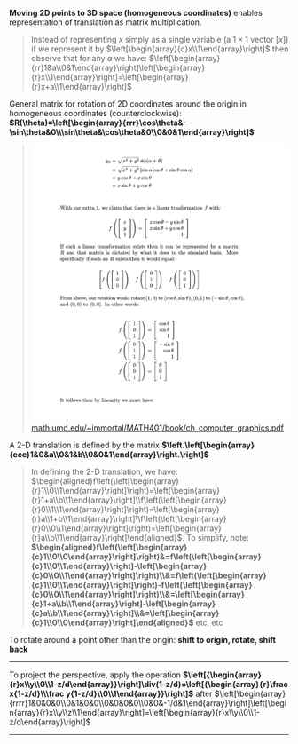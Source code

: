 **Moving 2D points to 3D space (homogeneous coordinates)** enables representation of translation as matrix multiplication.
> Instead of representing $x$ simply as a single variable (a $1 \times 1$ vector $[x]$) if we represent it by $\left[\begin{array}{c}x\\1\end{array}\right]$ then observe that for any $a$ we have:
> $\left[\begin{array}{rr}1&a\\0&1\end{array}\right]\left[\begin{array}{r}x\\1\end{array}\right]=\left[\begin{array}{r}x+a\\1\end{array}\right]$

General matrix for rotation of 2D coordinates around the origin in homogeneous coordinates (counterclockwise): **$R(\theta)=\left[\begin{array}{rrr}\cos\theta&-\sin\theta&0\\\sin\theta&\cos\theta&0\\0&0&1\end{array}\right]$**
 > ![](z_attachments/Pasted%20image%2020250916212349.png)
 > [math.umd.edu/\~immortal/MATH401/book/ch\_computer\_graphics.pdf](https://www.math.umd.edu/~immortal/MATH401/book/ch_computer_graphics.pdf)

A 2-D translation is defined by the matrix **$\left.\left[\begin{array}{ccc}1&0&a\\0&1&b\\0&0&1\end{array}\right.\right]$**
> In defining the 2-D translation, we have:
$\begin{aligned}f\left(\left[\begin{array}{r}1\\0\\1\end{array}\right]\right)=\left[\begin{array}{r}1+a\\b\\1\end{array}\right]\\f\left(\left[\begin{array}{r}0\\1\\1\end{array}\right]\right)=\left[\begin{array}{r}a\\1+b\\1\end{array}\right]\\f\left(\left[\begin{array}{r}0\\0\\1\end{array}\right]\right)=\left[\begin{array}{r}a\\b\\1\end{array}\right]\end{aligned}$. 
To simplify, note:
**$\begin{aligned}f\left(\left[\begin{array}{c}1\\0\\0\end{array}\right]\right)&=f\left(\left[\begin{array}{c}1\\0\\1\end{array}\right]-\left[\begin{array}{c}0\\0\\1\end{array}\right]\right)\\&=f\left(\left[\begin{array}{c}1\\0\\1\end{array}\right]\right)-f\left(\left[\begin{array}{c}0\\0\\1\end{array}\right]\right)\\&=\left[\begin{array}{c}1+a\\b\\1\end{array}\right]-\left[\begin{array}{c}a\\b\\1\end{array}\right]\\&=\left[\begin{array}{c}1\\0\\0\end{array}\right]\end{aligned}$**
> etc, etc

To rotate around a point other than the origin: 
**shift to origin, rotate, shift back**

***

To project the perspective, apply the operation **$\left[{\begin{array}{r}x\\y\\0\\1-z/d\end{array}}\right]\div(1-z/d)=\left[{\begin{array}{r}\frac x{1-z/d}\\\frac y{1-z/d}\\0\\1\end{array}}\right]$** after $\left[\begin{array}{rrrr}1&0&0&0\\0&1&0&0\\0&0&0&0\\0&0&-1/d&1\end{array}\right]\left[\begin{array}{r}x\\y\\z\\1\end{array}\right]=\left[\begin{array}{r}x\\y\\0\\1-z/d\end{array}\right]$
***
